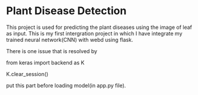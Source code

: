 # Plant Disease Detection
This project is used for predicting the plant diseases using the image of leaf as input.
This is my first intergration project in which I have integrate my trained neural network(CNN) with webd using flask.

There is one issue that is resolved by 

from keras import backend as K

K.clear_session()

put this part before loading model(in app.py file).

